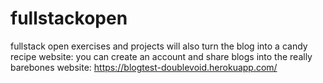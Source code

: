 # fullstackopen
fullstack open exercises and projects
will also turn the blog into a candy recipe website:
you can create an account and share blogs into the really barebones website:
https://blogtest-doublevoid.herokuapp.com/
